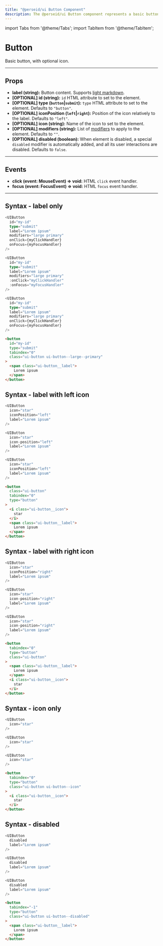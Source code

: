 ```yaml
---
title: "@perseid/ui Button Component"
description: The @perseid/ui Button component represents a basic button, with optional icon.
---
```


import Tabs from '@theme/Tabs';
import TabItem from '@theme/TabItem';

# Button

Basic button, with optional icon.

---

## Props

- **label (string):** Button content. Supports [light markdown](/docs/ui/helpers#markdown).
- **[OPTIONAL] id (string):** `id` HTML attribute to set to the element.
- **[OPTIONAL] type (`button`|`submit`):** `type` HTML attribute to set to the element. Defaults to `"button"`.
- **[OPTIONAL] iconPosition (`left`|`right`):** Position of the icon relatively to the label. Defaults to `"left"`.
- **[OPTIONAL] icon (string):** Name of the icon to set to the element.
- **[OPTIONAL] modifiers (string):** List of [modifiers](/docs/ui/helpers#buildclass) to apply to the element. Defaults to `""`.
- **[OPTIONAL] disabled (boolean):** When element is disabled, a special `disabled` modifier is automatically added, and all its user interactions are disabled. Defaults to `false`.

---

## Events

- **click (event: MouseEvent) => void:** HTML `click` event handler.
- **focus (event: FocusEvent) => void:** HTML `focus` event handler.

---

## Syntax - label only

<Tabs>
<TabItem value="react" label="React">

```typescript
<UIButton
  id="my-id"
  type="submit"
  label="Lorem ipsum"
  modifiers="large primary"
  onClick={myClickHandler}
  onFocus={myFocusHandler}
/>
```

</TabItem>
<TabItem value="vue" label="Vue">

```typescript
<UIButton
  id="my-id"
  type="submit"
  label="Lorem ipsum"
  modifiers="large primary"
  :onClick="myClickHandler"
  :onFocus="myFocusHandler"
/>
```

</TabItem>
<TabItem value="svelte" label="Svelte">

```typescript
<UIButton
  id="my-id"
  type="submit"
  label="Lorem ipsum"
  modifiers="large primary"
  onClick={myClickHandler}
  onFocus={myFocusHandler}
/>
```

</TabItem>
<TabItem value="html" label="HTML">

```html
<button
  id="my-id"
  type="submit"
  tabindex="0"
  class="ui-button ui-button--large--primary"
>
  <span class="ui-button__label">
    Lorem ipsum
  </span>
</button>
```

</TabItem>
</Tabs>

## Syntax - label with left icon

<Tabs>
<TabItem value="react" label="React">

```typescript
<UIButton
  icon="star"
  iconPosition="left"
  label="Lorem ipsum"
/>
```

</TabItem>
<TabItem value="vue" label="Vue">

```typescript
<UIButton
  icon="star"
  icon-position="left"
  label="Lorem ipsum"
/>
```

</TabItem>
<TabItem value="svelte" label="Svelte">

```typescript
<UIButton
  icon="star"
  iconPosition="left"
  label="Lorem ipsum"
/>
```

</TabItem>
<TabItem value="html" label="HTML">

```html
<button
  class="ui-button"
  tabindex="0"
  type="button"
>
  <i class="ui-button__icon">
    star
  </i>
  <span class="ui-button__label">
    Lorem ipsum
  </span>
</button>
```

</TabItem>
</Tabs>

## Syntax - label with right icon

<Tabs>
<TabItem value="react" label="React">

```typescript
<UIButton
  icon="star"
  iconPosition="right"
  label="Lorem ipsum"
/>
```

</TabItem>
<TabItem value="vue" label="Vue">

```typescript
<UIButton
  icon="star"
  icon-position="right"
  label="Lorem ipsum"
/>
```

</TabItem>
<TabItem value="svelte" label="Svelte">

```typescript
<UIButton
  icon="star"
  icon-position="right"
  label="Lorem ipsum"
/>
```

</TabItem>
<TabItem value="html" label="HTML">

```html
<button
  tabindex="0"
  type="button"
  class="ui-button"
>
  <span class="ui-button__label">
    Lorem ipsum
  </span>
  <i class="ui-button__icon">
    star
  </i>
</button>
```

</TabItem>
</Tabs>

## Syntax - icon only

<Tabs>
<TabItem value="react" label="React">

```typescript
<UIButton
  icon="star"
/>
```

</TabItem>
<TabItem value="vue" label="Vue">

```typescript
<UIButton
  icon="star"
/>
```

</TabItem>
<TabItem value="svelte" label="Svelte">

```typescript
<UIButton
  icon="star"
/>
```

</TabItem>
<TabItem value="html" label="HTML">

```html
<button
  tabindex="0"
  type="button"
  class="ui-button ui-button--icon"
>
  <i class="ui-button__icon">
    star
  </i>
</button>
```

</TabItem>
</Tabs>

## Syntax - disabled

<Tabs>
<TabItem value="react" label="React">

```typescript
<UIButton
  disabled
  label="Lorem ipsum"
/>
```

</TabItem>
<TabItem value="vue" label="Vue">

```typescript
<UIButton
  disabled
  label="Lorem ipsum"
/>
```

</TabItem>
<TabItem value="svelte" label="Svelte">

```typescript
<UIButton
  disabled
  label="Lorem ipsum"
/>
```

</TabItem>
<TabItem value="html" label="HTML">

```html
<button
  tabindex="-1"
  type="button"
  class="ui-button ui-button--disabled"
>
  <span class="ui-button__label">
    Lorem ipsum
  </span>
</button>
```

</TabItem>
</Tabs>

